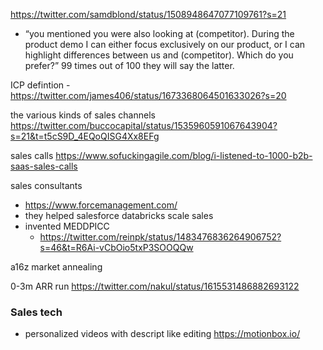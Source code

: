https://twitter.com/samdblond/status/1508948647077109761?s=21
 - “you mentioned you were also looking at (competitor). During the product demo I can either focus exclusively on our product, or I can highlight differences between us and (competitor). Which do you prefer?” 99 times out of 100 they will say the latter.


ICP defintion - https://twitter.com/james406/status/1673368064501633026?s=20

the various kinds of sales channels
https://twitter.com/buccocapital/status/1535960591067643904?s=21&t=t5cS9D_4EQoQISG4Xx8EFg

sales calls
https://www.sofuckingagile.com/blog/i-listened-to-1000-b2b-saas-sales-calls


sales consultants
- https://www.forcemanagement.com/
- they helped salesforce databricks scale sales
- invented MEDDPICC
	- https://twitter.com/reinpk/status/1483476836264906752?s=46&t=R6Ai-vCbOio5txP3SOOQQw

a16z market annealing

0-3m ARR run https://twitter.com/nakul/status/1615531486882693122

### Sales tech

- personalized videos with descript like editing https://motionbox.io/